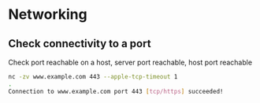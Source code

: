 # Networking

## Check connectivity to a port

Check port reachable on a host, server port reachable, host port reachable

```sh
nc -zv www.example.com 443 --apple-tcp-timeout 1
.
Connection to www.example.com port 443 [tcp/https] succeeded!
```
